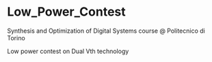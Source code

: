 # Low_Power_Contest
Synthesis and Optimization of Digital Systems course @ Politecnico di Torino

Low power contest on Dual Vth technology
